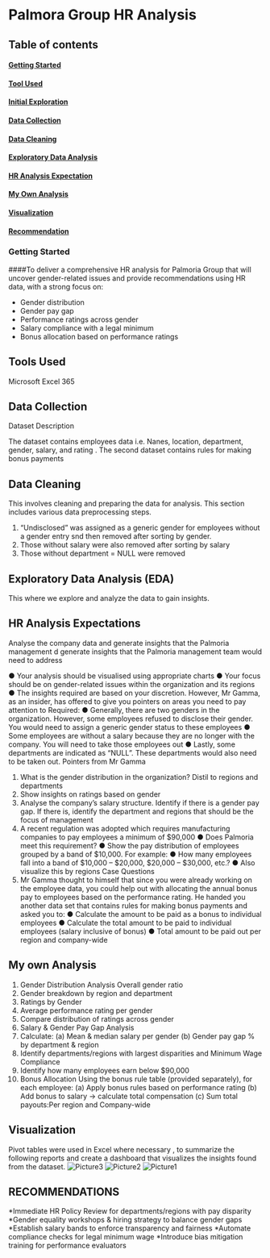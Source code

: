 # Palmora Group HR Analysis 

## Table of contents

#### [Getting Started](Getting-Started)
#### [Tool Used](Tool-Used)
#### [Initial Exploration](Initial-Rxploration) 
#### [Data Collection](Data-Collevtion) 
#### [Data Cleaning](Data-Cleaning)
#### [Exploratory Data Analysis](Exploration-Data-Analysis) 
#### [HR Analysis Expectation](HR-Analysis-Expectation) 
#### [My Own Analysis](My-Own-Analysis)
#### [Visualization](Visualization)
#### [Recommendation](Recommendation)


### Getting Started

####To deliver a comprehensive HR analysis for Palmoria Group that will uncover gender-related issues and provide recommendations using HR data, with a strong focus on:
* Gender distribution
* Gender pay gap
* Performance ratings across gender
* Salary compliance with a legal minimum
* Bonus allocation based on performance ratings

## Tools Used

Microsoft Excel 365

##  Data Collection 

Dataset Description

The dataset contains employees data i.e. Nanes, location, department, gender, salary, and rating . The second dataset contains rules for making bonus payments 

## Data Cleaning 

This involves cleaning and preparing the data for analysis. This section includes various data preprocessing steps.
1. “Undisclosed” was assigned as a generic gender for employees without a gender entry snd then removed after sorting by gender.
2. Those without salary were also removed after sorting by salary 
3. Those without department = NULL were removed 

## Exploratory Data Analysis (EDA)

This where we explore and analyze the data to gain insights.

## HR Analysis Expectations 
 Analyse the company data and generate insights that the Palmoria management
 d generate insights that the Palmoria management
team would need to address

● Your analysis should be visualised using appropriate charts
● Your focus should be on gender-related issues within the organization and its
regions
● The insights required are based on your discretion. However, Mr Gamma, as an
insider, has offered to give you pointers on areas you need to pay attention to
Required:
● Generally, there are two genders in the organization. However, some employees
refused to disclose their gender. You would need to assign a generic gender status
to these employees
● Some employees are without a salary because they are no longer with the company.
You will need to take those employees out
● Lastly, some departments are indicated as “NULL”. These departments would also
need to be taken out.
Pointers from Mr Gamma
1. What is the gender distribution in the organization? Distil to regions and
departments
2. Show insights on ratings based on gender
3. Analyse the company’s salary structure. Identify if there is a gender pay gap. If
there is, identify the department and regions that should be the focus of
management
4. A recent regulation was adopted which requires manufacturing companies to pay
employees a minimum of $90,000
● Does Palmoria meet this requirement?
● Show the pay distribution of employees grouped by a band of $10,000. For example:
● How many employees fall into a band of $10,000 – $20,000, $20,000 – $30,000,
etc.?
● Also visualize this by regions
Case Questions
5. Mr Gamma thought to himself that since you were already working on the employee
data, you could help out with allocating the annual bonus pay to employees based on the performance rating. He handed you another data set that contains rules for making bonus
payments and asked you to:
● Calculate the amount to be paid as a bonus to individual employees
● Calculate the total amount to be paid to individual employees (salary inclusive of
bonus)
● Total amount to be paid out per region and company-wide

## My own Analysis 

1. Gender Distribution Analysis
 Overall gender ratio
2. Gender breakdown by region and department
 3. Ratings by Gender
4. Average performance rating per gender
5. Compare distribution of ratings across gender
6.  Salary & Gender Pay Gap Analysis
7. Calculate:
(a) Mean & median salary per gender
(b) Gender pay gap % by department & region
8. Identify departments/regions with largest disparities and Minimum Wage Compliance
9. Identify how many employees earn below $90,000
10. Bonus Allocation
Using the bonus rule table (provided separately), for each employee:
(a) Apply bonus rules based on performance rating
(b) Add bonus to salary → calculate total compensation
(c) Sum total payouts:Per region and Company-wide

## Visualization

Pivot tables were used in Excel where necessary , to summarize the following reports and create a dashboard that visualizes the insights found from the dataset.
![Picture3](https://github.com/user-attachments/assets/469a6397-1ada-4e59-96c3-ac01ef0c8439)
![Picture2](https://github.com/user-attachments/assets/644543b6-503d-4956-acc2-2b16afb4cf86)
![Picture1](https://github.com/user-attachments/assets/7dc8db4a-c0e2-4e99-92be-977c4d72b094)


## RECOMMENDATIONS 

*Immediate HR Policy Review for departments/regions with pay disparity
*Gender equality workshops & hiring strategy to balance gender gaps
*Establish salary bands to enforce transparency and fairness
*Automate compliance checks for legal minimum wage
*Introduce bias mitigation training for performance evaluators
